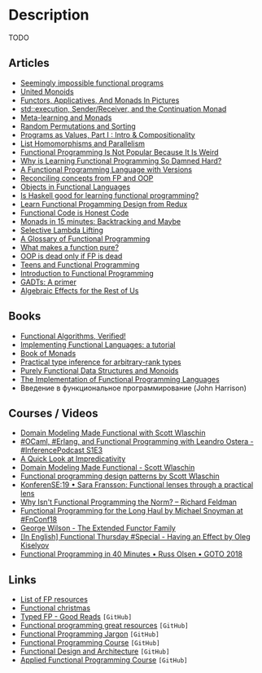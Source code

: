 # Description

TODO


## Articles

- [Seemingly impossible functional programs](http://math.andrej.com/2007/09/28/seemingly-impossible-functional-programs/)
- [United Monoids](https://blogs.ncl.ac.uk/andreymokhov/united-monoids/)
- [Functors, Applicatives, And Monads In Pictures](https://adit.io/posts/2013-04-17-functors,_applicatives,_and_monads_in_pictures.html)
- [std::execution, Sender/Receiver, and the Continuation Monad](https://sdowney.org/index.php/2021/10/03/stdexecution-sender-receiver-and-the-continuation-monad/)
- [Meta-learning and Monads](https://www.brunogavranovic.com/posts/2021-10-13-meta-learning-and-monads.html)
- [Random Permutations and Sorting](https://apfelmus.nfshost.com/articles/random-permutations.html)
- [Programs as Values, Part I : Intro & Compositionality](https://systemfw.org/posts/programs-as-values-I.html)
- [List Homomorphisms and Parallelism](https://sigkill.dk/writings/par/lhomo.html)
- [Functional Programming Is Not Popular Because It Is Weird](https://probablydance.com/2016/02/27/functional-programming-is-not-popular-because-it-is-weird/)
- [Why is Learning Functional Programming So Damned Hard?](https://cscalfani.medium.com/why-is-learning-functional-programming-so-damned-hard-bfd00202a7d1)
- [A Functional Programming Language with Versions](https://arxiv.org/abs/2107.07301)
- [Reconciling concepts from FP and OOP](https://thma.github.io/posts/2020-12-20-reconciling-fp-and-oop-concepts.html)
- [Objects in Functional Languages](https://journal.infinitenegativeutility.com/objects-in-functional-languages)
- [Is Haskell good for learning functional programming?](https://www.reddit.com/r/haskell/comments/ik9yqi/is_haskell_good_for_learning_functional/)
- [Learn Functional Progamming Design from Redux](https://pitayan.com/posts/redux-fp-design/)
- [Functional Code is Honest Code](https://michaelfeathers.silvrback.com/functional-code-is-honest-code)
- [Monads in 15 minutes: Backtracking and Maybe](http://www.randomhacks.net/2007/03/12/monads-in-15-minutes/)
- [Selective Lambda Lifting](https://arxiv.org/abs/1910.11717)
- [A Glossary of Functional Programming](https://degoes.net/articles/fp-glossary)
- [What makes a function pure?](https://blog.kubukoz.com/what-makes-a-function-pure)
- [OOP is dead only if FP is dead](https://speakerdeck.com/staltz/oop-is-dead-only-if-fp-is-dead)
- [Teens and Functional Programming](https://jozefg.bitbucket.io/posts/2013-09-08-teens-and-fp.html)
- [Introduction to Functional Programming](https://serokell.io/blog/introduction-to-functional-programming)
- [GADTs: A primer](https://sketch.sh/s/yH0MJiujNSiofDWOU85loX/)
- [Algebraic Effects for the Rest of Us](https://overreacted.io/algebraic-effects-for-the-rest-of-us/)


## Books

- [Functional Algorithms, Verified!](https://functional-algorithms-verified.org/functional_algorithms_verified.pdf)
- [Implementing Functional Languages: a tutorial](https://www.microsoft.com/en-us/research/wp-content/uploads/1992/01/student.pdf)
- [Book of Monads](https://leanpub.com/book-of-monads/)
- [Practical type inference for arbitrary-rank types](https://www.microsoft.com/en-us/research/wp-content/uploads/2016/02/putting.pdf)
- [Purely Functional Data Structures and Monoids](https://doisinkidney.com/pdfs/purely-functional-data-structures-slides.pdf)
- [The Implementation of Functional Programming Languages](https://www.microsoft.com/en-us/research/uploads/prod/1987/01/slpj-book-1987-r90.pdf)
- Введение в функциональное программирование (John Harrison)


## Courses / Videos

- [Domain Modeling Made Functional with Scott Wlaschin](https://youtu.be/9QlhkQl0DSw)
- [#OCaml, #Erlang, and Functional Programming with Leandro Ostera - #InferencePodcast S1E3](https://youtu.be/9qqyd7nQqnE)
- [A Quick Look at Impredicativity](https://youtu.be/ZuNMo136QqI)
- [Domain Modeling Made Functional - Scott Wlaschin](https://youtu.be/Up7LcbGZFuo)
- [Functional programming design patterns by Scott Wlaschin](https://youtu.be/E8I19uA-wGY)
- [KonferenSE:19 • Sara Fransson: Functional lenses through a practical lens](https://youtu.be/sFzuu676pFs)
- [Why Isn't Functional Programming the Norm? – Richard Feldman](https://youtu.be/QyJZzq0v7Z4)
- [Functional Programming for the Long Haul by Michael Snoyman at #FnConf18](https://youtu.be/DdR9q69se-I)
- [George Wilson - The Extended Functor Family](https://youtu.be/JZPXzJ5tp9w)
- [[In English] Functional Thursday #Special - Having an Effect by Oleg Kiselyov](https://youtu.be/GhERMBT7u4w)
- [Functional Programming in 40 Minutes • Russ Olsen • GOTO 2018](https://youtu.be/0if71HOyVjY)


## Links

- [List of FP resources](https://themattchan.com/blog/fp-resources.html)
- [Functional christmas](https://functional.christmas/2020)
- [Typed FP - Good Reads](https://github.com/dewey92/typed-fp-good-reads) `[GitHub]`
- [Functional programming great resources](https://github.com/mmenestret/fp-resources) `[GitHub]`
- [Functional Programming Jargon](https://github.com/hemanth/functional-programming-jargon) `[GitHub]`
- [Functional Programming Course](https://github.com/tonymorris/fp-course) `[GitHub]`
- [Functional Design and Architecture](https://github.com/graninas/Functional-Design-and-Architecture) `[GitHub]`
- [Applied Functional Programming Course](https://github.com/qfpl/applied-fp-course) `[GitHub]`
